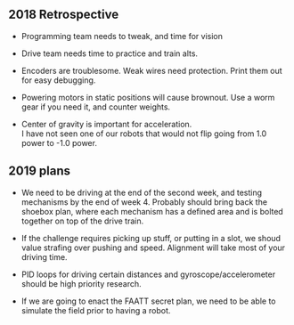
## 2018 Retrospective

* Programming team needs to tweak, and time for vision

* Drive team needs time to practice and train alts.

* Encoders are troublesome.  Weak wires need protection.  Print them out for easy debugging.

* Powering motors in static positions will cause brownout.  Use a worm gear if you need it, and counter weights.

* Center of gravity is important for acceleration.  
I have not seen one of our robots that would not flip going from 1.0 power to -1.0 power.

## 2019 plans

* We need to be driving at the end of the second week, 
and testing mechanisms by the end of week 4.  Probably should bring back the 
shoebox plan, where each mechanism has a defined area and is bolted together on top of the drive train.

* If the challenge requires picking up stuff, or putting in a slot, we shoud value strafing over pushing and speed.
  Alignment will take most of your driving time.

* PID loops for driving certain distances and gyroscope/accelerometer should be high priority research.

* If we are going to enact the FAATT secret plan, we need to be able to simulate the field prior to having a robot.